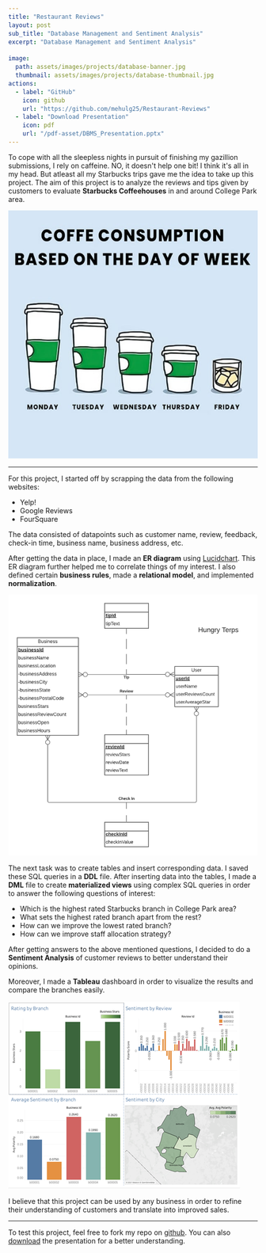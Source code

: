 ```yaml
---
title: "Restaurant Reviews"
layout: post
sub_title: "Database Management and Sentiment Analysis"
excerpt: "Database Management and Sentiment Analysis"

image: 
  path: assets/images/projects/database-banner.jpg
  thumbnail: assets/images/projects/database-thumbnail.jpg
actions:
  - label: "GitHub"
    icon: github
    url: "https://github.com/mehulg25/Restaurant-Reviews"
  - label: "Download Presentation"
    icon: pdf
    url: "/pdf-asset/DBMS_Presentation.pptx"
---
```

To cope with all the sleepless nights in pursuit of finishing my gazillion submissions, I rely on caffeine. 
NO, it doesn't help one bit! I think it's all in my head. But atleast all my Starbucks trips gave me the idea to take up this project. The aim of this project is to analyze the reviews and tips given by customers to evaluate __Starbucks Coffeehouses__ in and around College Park area.

![starbucks-image](/assets/images/projects/starbucks.jpg)

---

For this project, I started off by scrapping the data from the following websites:
- Yelp!
- Google Reviews
- FourSquare

The data consisted of datapoints such as customer name, review, feedback, check-in time, business name, business address, etc. 

After getting the data in place, I made an __ER diagram__ using [Lucidchart](https://www.lucidchart.com/pages/). This ER diagram further helped me to correlate things of my interest. I also defined certain __business rules__, made a __relational model__, and implemented __normalization__.

![ER-Diagram](/assets/images/projects/ERD.png)

The next task was to create tables and insert corresponding data. I saved these SQL queries in a __DDL__ file. After inserting data into the tables, I made a __DML__ file to create __materialized views__ using complex SQL queries in order to answer the following questions of interest:
- Which is the highest rated Starbucks branch in College Park area?
- What sets the highest rated branch apart from the rest?
- How can we improve the lowest rated branch?
- How can we improve staff allocation strategy?

After getting answers to the above mentioned questions, I decided to do a __Sentiment Analysis__ of customer reviews to better understand their opinions.

Moreover, I made a __Tableau__ dashboard in order to visualize the results and compare the branches easily. 

![ER-Diagram](/assets/images/projects/dashboard.png)

I believe that this project can be used by any business in order to refine their understanding of customers and translate into improved sales.

***

To test this project, feel free to fork my repo on [github](https://github.com/mehulg25/Restaurant-Reviews). You can also [download](/pdf-asset/DBMS_Presentation.pptx) the presentation for a better understanding.
